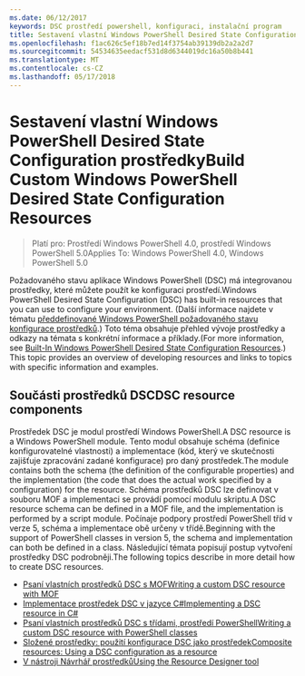 ```yaml
---
ms.date: 06/12/2017
keywords: DSC prostředí powershell, konfiguraci, instalační program
title: Sestavení vlastní Windows PowerShell Desired State Configuration prostředky
ms.openlocfilehash: f1ac626c5ef18b7ed14f3754ab39139db2a2a2d7
ms.sourcegitcommit: 54534635eedacf531d8d6344019dc16a50b8b441
ms.translationtype: MT
ms.contentlocale: cs-CZ
ms.lasthandoff: 05/17/2018
---
```

# <a name="build-custom-windows-powershell-desired-state-configuration-resources"></a><span data-ttu-id="00b8d-103">Sestavení vlastní Windows PowerShell Desired State Configuration prostředky</span><span class="sxs-lookup"><span data-stu-id="00b8d-103">Build Custom Windows PowerShell Desired State Configuration Resources</span></span>

> <span data-ttu-id="00b8d-104">Platí pro: Prostředí Windows PowerShell 4.0, prostředí Windows PowerShell 5.0</span><span class="sxs-lookup"><span data-stu-id="00b8d-104">Applies To: Windows PowerShell 4.0, Windows PowerShell 5.0</span></span>

<span data-ttu-id="00b8d-105">Požadovaného stavu aplikace Windows PowerShell (DSC) má integrovanou prostředky, které můžete použít ke konfiguraci prostředí.</span><span class="sxs-lookup"><span data-stu-id="00b8d-105">Windows PowerShell Desired State Configuration (DSC) has built-in resources that you can use to configure your environment.</span></span> <span data-ttu-id="00b8d-106">(Další informace najdete v tématu [předdefinované Windows PowerShell požadovaného stavu konfigurace prostředků](builtInResource.md).) Toto téma obsahuje přehled vývoje prostředky a odkazy na témata s konkrétní informace a příklady.</span><span class="sxs-lookup"><span data-stu-id="00b8d-106">(For more information, see [Built-In Windows PowerShell Desired State Configuration Resources](builtInResource.md).) This topic provides an overview of developing resources and links to topics with specific information and examples.</span></span>

## <a name="dsc-resource-components"></a><span data-ttu-id="00b8d-107">Součásti prostředků DSC</span><span class="sxs-lookup"><span data-stu-id="00b8d-107">DSC resource components</span></span>

<span data-ttu-id="00b8d-108">Prostředek DSC je modul prostředí Windows PowerShell.</span><span class="sxs-lookup"><span data-stu-id="00b8d-108">A DSC resource is a Windows PowerShell module.</span></span> <span data-ttu-id="00b8d-109">Tento modul obsahuje schéma (definice konfigurovatelné vlastnosti) a implementace (kód, který ve skutečnosti zajišťuje zpracování zadané konfigurace) pro daný prostředek.</span><span class="sxs-lookup"><span data-stu-id="00b8d-109">The module contains both the schema (the definition of the configurable properties) and the implementation (the code that does the actual work specified by a configuration) for the resource.</span></span> <span data-ttu-id="00b8d-110">Schéma prostředků DSC lze definovat v souboru MOF a implementaci se provádí pomocí modulu skriptu.</span><span class="sxs-lookup"><span data-stu-id="00b8d-110">A DSC resource schema can be defined in a MOF file, and the implementation is performed by a script module.</span></span> <span data-ttu-id="00b8d-111">Počínaje podpory prostředí PowerShell tříd v verze 5, schéma a implementace obě určeny v třídě.</span><span class="sxs-lookup"><span data-stu-id="00b8d-111">Beginning with the support of PowerShell classes in version 5, the schema and implementation can both be defined in a class.</span></span> <span data-ttu-id="00b8d-112">Následující témata popisují postup vytvoření prostředky DSC podrobněji.</span><span class="sxs-lookup"><span data-stu-id="00b8d-112">The following topics describe in more detail how to create DSC resources.</span></span>

* [<span data-ttu-id="00b8d-113">Psaní vlastních prostředků DSC s MOF</span><span class="sxs-lookup"><span data-stu-id="00b8d-113">Writing a custom DSC resource with MOF</span></span>](authoringResourceMOF.md)
* [<span data-ttu-id="00b8d-114">Implementace prostředek DSC v jazyce C#</span><span class="sxs-lookup"><span data-stu-id="00b8d-114">Implementing a DSC resource in C#</span></span>](authoringResourceMofCS.md)
* [<span data-ttu-id="00b8d-115">Psaní vlastních prostředků DSC s třídami, prostředí PowerShell</span><span class="sxs-lookup"><span data-stu-id="00b8d-115">Writing a custom DSC resource with PowerShell classes</span></span>](authoringResourceClass.md)
* [<span data-ttu-id="00b8d-116">Složené prostředky: použití konfigurace DSC jako prostředek</span><span class="sxs-lookup"><span data-stu-id="00b8d-116">Composite resources: Using a DSC configuration as a resource</span></span>](authoringResourceComposite.md)
* [<span data-ttu-id="00b8d-117">V nástroji Návrhář prostředků</span><span class="sxs-lookup"><span data-stu-id="00b8d-117">Using the Resource Designer tool</span></span>](authoringResourceMofDesigner.md)